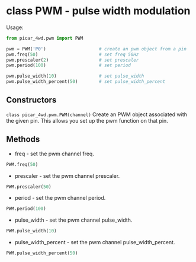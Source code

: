 # class PWM - pulse width modulation

Usage:
```python
from picar_4wd.pwm import PWM

pwm = PWM('P0')                    # create an pwm object from a pin
pwm.freq(50)                       # set freq 50Hz
pwm.prescaler(2)                   # set prescaler 
pwm.period(100)                    # set period 

pwm.pulse_width(10)                # set pulse_width 
pwm.pulse_width_percent(50)        # set pulse_width_percent 
```
## Constructors
```class picar_4wd.pwm.PWM(channel)```
Create an PWM object associated with the given pin. This allows you set up the pwm function on that pin.

## Methods
- freq - set the pwm channel freq.
```python
PWM.freq(50)
```
- prescaler - set the pwm channel prescaler.
```python
PWM.prescaler(50)
```
- period - set the pwm channel period.
```python
PWM.period(100)
```
- pulse_width - set the pwm channel pulse_width.
```python
PWM.pulse_width(10)
```
- pulse_width_percent - set the pwm channel pulse_width_percent.
```python
PWM.pulse_width_percent(50)
```